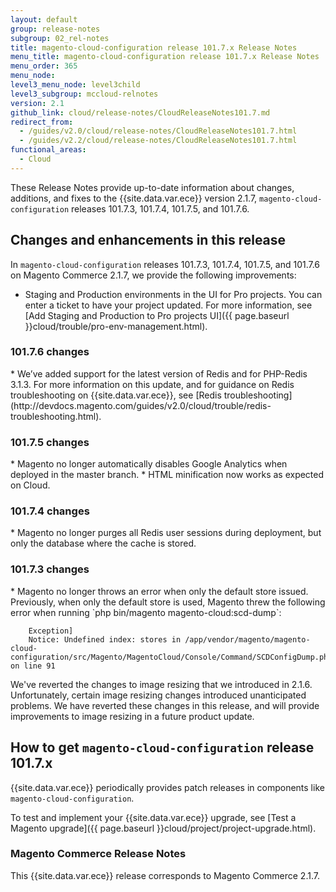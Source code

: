 ```yaml
---
layout: default
group: release-notes
subgroup: 02_rel-notes
title: magento-cloud-configuration release 101.7.x Release Notes
menu_title: magento-cloud-configuration release 101.7.x Release Notes
menu_order: 365
menu_node:
level3_menu_node: level3child
level3_subgroup: mccloud-relnotes
version: 2.1
github_link: cloud/release-notes/CloudReleaseNotes101.7.md
redirect_from:
  - /guides/v2.0/cloud/release-notes/CloudReleaseNotes101.7.html
  - /guides/v2.2/cloud/release-notes/CloudReleaseNotes101.7.html
functional_areas:
  - Cloud
---
```


These Release Notes provide up-to-date information about changes, additions, and fixes to the {{site.data.var.ece}}  version 2.1.7, `magento-cloud-configuration` releases 101.7.3, 101.7.4, 101.7.5, and 101.7.6.

## Changes and enhancements in this release
In `magento-cloud-configuration` releases 101.7.3, 101.7.4, 101.7.5, and 101.7.6 on Magento Commerce 2.1.7, we provide the following improvements:

* Staging and Production environments in the UI for Pro projects. You can enter a ticket to have your project updated. For more information, see [Add Staging and Production to Pro projects UI]({{ page.baseurl }}cloud/trouble/pro-env-management.html).

### 101.7.6 changes
<!--- MAGECLOUD-1005 -->* We’ve added support for the latest version of Redis and for PHP-Redis 3.1.3. For more information on this update, and for guidance on Redis troubleshooting on {{site.data.var.ece}}, see [Redis troubleshooting](http://devdocs.magento.com/guides/v2.0/cloud/trouble/redis-troubleshooting.html).


### 101.7.5 changes

<!--- MAGECLOUD-870 -->* Magento no longer automatically disables Google Analytics when deployed in the master branch.

<!--- MAGECLOUD-860 -->* HTML minification now works as expected on Cloud.

### 101.7.4 changes

<!--- MAGECLOUD-792 -->* Magento no longer purges all Redis user sessions during deployment, but only the database where the cache is stored.


### 101.7.3 changes

<!--- MAGECLOUD-782 -->* Magento no longer throws an error when only the default store issued.  Previously, when only the default store is used, Magento threw the following error when running `php bin/magento magento-cloud:scd-dump`:

		Exception]
  		Notice: Undefined index: stores in /app/vendor/magento/magento-cloud-configuration/src/Magento/MagentoCloud/Console/Command/SCDConfigDump.php on line 91

<div class="bs-callout bs-callout-info" id="info">
  <p>We've reverted the changes to image resizing that we introduced in 2.1.6. Unfortunately, certain image resizing changes introduced unanticipated problems. We have reverted these changes in this release, and will provide improvements to image resizing in a future product update.</p>
</div>



## How to get `magento-cloud-configuration` release 101.7.x
{{site.data.var.ece}} periodically provides patch releases in components like `magento-cloud-configuration`.

To test and implement your {{site.data.var.ece}} upgrade, see [Test a Magento upgrade]({{ page.baseurl }}cloud/project/project-upgrade.html).

### Magento Commerce Release Notes
This {{site.data.var.ece}}  release corresponds to Magento Commerce 2.1.7.
